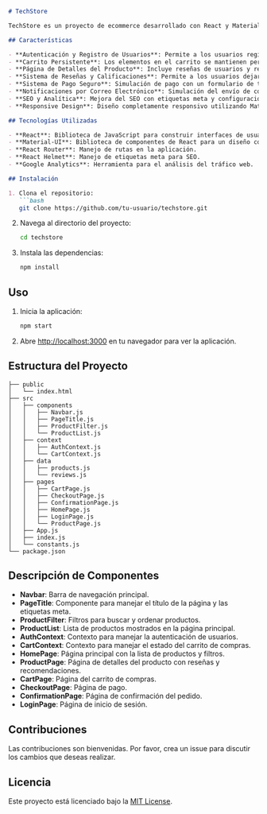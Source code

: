 
```markdown
# TechStore

TechStore es un proyecto de ecommerce desarrollado con React y Material-UI. Este proyecto incluye una variedad de características para ofrecer una experiencia de compra completa y profesional.

## Características

- **Autenticación y Registro de Usuarios**: Permite a los usuarios registrarse e iniciar sesión.
- **Carrito Persistente**: Los elementos en el carrito se mantienen persistentes entre sesiones del navegador.
- **Página de Detalles del Producto**: Incluye reseñas de usuarios y recomendaciones de productos similares.
- **Sistema de Reseñas y Calificaciones**: Permite a los usuarios dejar reseñas y calificaciones de productos.
- **Sistema de Pago Seguro**: Simulación de pago con un formulario de tarjeta de crédito.
- **Notificaciones por Correo Electrónico**: Simulación del envío de correos electrónicos de confirmación de pedido.
- **SEO y Analítica**: Mejora del SEO con etiquetas meta y configuración de Google Analytics.
- **Responsive Design**: Diseño completamente responsivo utilizando Material-UI.

## Tecnologías Utilizadas

- **React**: Biblioteca de JavaScript para construir interfaces de usuario.
- **Material-UI**: Biblioteca de componentes de React para un diseño consistente y responsivo.
- **React Router**: Manejo de rutas en la aplicación.
- **React Helmet**: Manejo de etiquetas meta para SEO.
- **Google Analytics**: Herramienta para el análisis del tráfico web.

## Instalación

1. Clona el repositorio:
   ```bash
   git clone https://github.com/tu-usuario/techstore.git
   ```
2. Navega al directorio del proyecto:
   ```bash
   cd techstore
   ```
3. Instala las dependencias:
   ```bash
   npm install
   ```

## Uso

1. Inicia la aplicación:
   ```bash
   npm start
   ```
2. Abre [http://localhost:3000](http://localhost:3000) en tu navegador para ver la aplicación.

## Estructura del Proyecto

```plaintext
├── public
│   └── index.html
├── src
│   ├── components
│   │   ├── Navbar.js
│   │   ├── PageTitle.js
│   │   ├── ProductFilter.js
│   │   └── ProductList.js
│   ├── context
│   │   ├── AuthContext.js
│   │   └── CartContext.js
│   ├── data
│   │   ├── products.js
│   │   └── reviews.js
│   ├── pages
│   │   ├── CartPage.js
│   │   ├── CheckoutPage.js
│   │   ├── ConfirmationPage.js
│   │   ├── HomePage.js
│   │   ├── LoginPage.js
│   │   └── ProductPage.js
│   ├── App.js
│   ├── index.js
│   └── constants.js
└── package.json
```

## Descripción de Componentes

- **Navbar**: Barra de navegación principal.
- **PageTitle**: Componente para manejar el título de la página y las etiquetas meta.
- **ProductFilter**: Filtros para buscar y ordenar productos.
- **ProductList**: Lista de productos mostrados en la página principal.
- **AuthContext**: Contexto para manejar la autenticación de usuarios.
- **CartContext**: Contexto para manejar el estado del carrito de compras.
- **HomePage**: Página principal con la lista de productos y filtros.
- **ProductPage**: Página de detalles del producto con reseñas y recomendaciones.
- **CartPage**: Página del carrito de compras.
- **CheckoutPage**: Página de pago.
- **ConfirmationPage**: Página de confirmación del pedido.
- **LoginPage**: Página de inicio de sesión.

## Contribuciones

Las contribuciones son bienvenidas. Por favor, crea un issue para discutir los cambios que deseas realizar.

## Licencia

Este proyecto está licenciado bajo la [MIT License](LICENSE).
```

